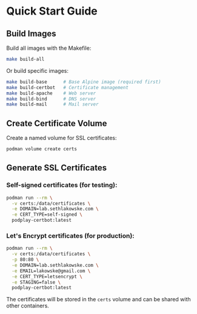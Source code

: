 # Quick Start Guide

## Build Images

Build all images with the Makefile:

```bash
make build-all
```

Or build specific images:
```bash
make build-base      # Base Alpine image (required first)
make build-certbot   # Certificate management
make build-apache    # Web server
make build-bind      # DNS server
make build-mail      # Mail server
```

## Create Certificate Volume

Create a named volume for SSL certificates:

```bash
podman volume create certs
```

## Generate SSL Certificates

### Self-signed certificates (for testing):
```bash
podman run --rm \
  -v certs:/data/certificates \
  -e DOMAIN=lab.sethlakowske.com \
  -e CERT_TYPE=self-signed \
  podplay-certbot:latest
```

### Let's Encrypt certificates (for production):
```bash
podman run --rm \
  -v certs:/data/certificates \
  -p 80:80 \
  -e DOMAIN=lab.sethlakowske.com \
  -e EMAIL=lakowske@gmail.com \
  -e CERT_TYPE=letsencrypt \
  -e STAGING=false \
  podplay-certbot:latest
```

The certificates will be stored in the `certs` volume and can be shared with other containers.
